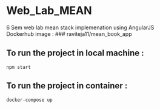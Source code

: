 # Web_Lab_MEAN
6 Sem web lab mean stack implemenation using AngularJS <br/>
Dockerhub image : ### raviteja11/mean_book_app
## To run the project in local machine : <br/>
```npm start```

## To run the project in container : <br/>
```docker-compose up```
